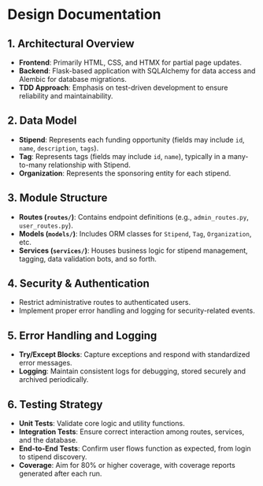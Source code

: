 # Design Documentation

## 1. Architectural Overview
- **Frontend**: Primarily HTML, CSS, and HTMX for partial page updates.  
- **Backend**: Flask-based application with SQLAlchemy for data access and Alembic for database migrations.  
- **TDD Approach**: Emphasis on test-driven development to ensure reliability and maintainability.

## 2. Data Model
- **Stipend**: Represents each funding opportunity (fields may include `id`, `name`, `description`, `tags`).  
- **Tag**: Represents tags (fields may include `id`, `name`), typically in a many-to-many relationship with Stipend.  
- **Organization**: Represents the sponsoring entity for each stipend.

## 3. Module Structure
- **Routes (`routes/`)**: Contains endpoint definitions (e.g., `admin_routes.py`, `user_routes.py`).  
- **Models (`models/`)**: Includes ORM classes for `Stipend`, `Tag`, `Organization`, etc.  
- **Services (`services/`)**: Houses business logic for stipend management, tagging, data validation bots, and so forth.  

## 4. Security & Authentication
- Restrict administrative routes to authenticated users.  
- Implement proper error handling and logging for security-related events.

## 5. Error Handling and Logging
- **Try/Except Blocks**: Capture exceptions and respond with standardized error messages.  
- **Logging**: Maintain consistent logs for debugging, stored securely and archived periodically.

## 6. Testing Strategy
- **Unit Tests**: Validate core logic and utility functions.  
- **Integration Tests**: Ensure correct interaction among routes, services, and the database.  
- **End-to-End Tests**: Confirm user flows function as expected, from login to stipend discovery.  
- **Coverage**: Aim for 80% or higher coverage, with coverage reports generated after each run.
